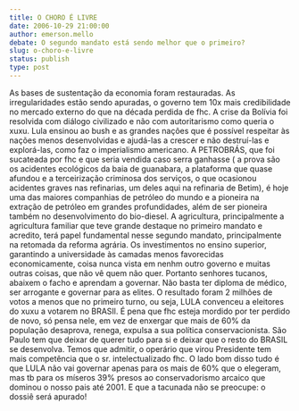 ```yaml
---
title: O CHORO É LIVRE
date: 2006-10-29 21:00:00
author: emerson.mello
debate: O segundo mandato está sendo melhor que o primeiro?
slug: o-choro-e-livre
status: publish 
type: post
---
```


As bases de sustentação da economia foram restauradas. As irregularidades estão sendo apuradas, o governo tem 10x mais credibilidade no mercado externo do que na década perdida de fhc. A crise da Bolívia foi resolvida com diálogo civilizado e não com autoritarismo como queria o xuxu. Lula ensinou ao bush e as grandes nações que é possível respeitar às nações menos desenvolvidas e ajudá-las a crescer e não destruí-las e explorá-las, como faz o imperialismo americano. A PETROBRÁS, que foi sucateada por fhc e que seria vendida caso serra ganhasse ( a prova são os acidentes ecológicos da baia de guanabara, a plataforma que quase afundou e a terceirização criminosa dos serviços, o que ocasionou acidentes graves nas refinarias, um deles aqui na refinaria de Betim), é hoje uma das maiores companhias de petróleo do mundo e a pioneira na extração de petróleo em grandes profundidades, além de ser pioneira também no desenvolvimento do bio-diesel. A agricultura, principalmente a agricultura familiar que teve grande destaque no primeiro mandato e acredito, terá papel fundamental nesse segundo mandato, principalmente na retomada da reforma agrária. Os investimentos no ensino superior, garantindo a universidade às camadas menos favorecidas economicamente, coisa nunca vista em nenhm outro governo e muitas outras coisas, que não vê quem não quer. Portanto senhores tucanos, abaixem o facho e aprendam a governar. Não basta ter diploma de médico, ser arrogante e governar para as elites. O resultado foram 2 milhões de votos a menos que no primeiro turno, ou seja, LULA convenceu a eleitores do xuxu a votarem no BRASIl. É pena que fhc esteja mordido por ter perdido de novo, só pensa nele, em vez de enxergar que mais de 60% da população desaprova, renega, expulsa a sua política conservacionista. São Paulo tem que deixar de querer tudo para si e deixar que o resto do BRASIL se desenvolva. Temos que admitir, o operário que virou Presidente tem mais competência que o sr. intelectualizado fhc. O lado bom disso tudo é que LULA não vai governar apenas para os mais de 60% que o elegeram, mas tb para os míseros 39% presos ao conservadorismo arcaico que dominou o nosso pais até 2001. E que a tacunada não se preocupe: o dossiê será apurado!
